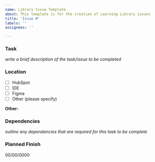 ```yaml
---
name: Library Issue Template
about: This template is for the creation of Learning Library issues
title: 'Issue #'
labels: ''
assignees: ''

---
```


### Task

_write a brief description of the task/issue to be completed_

### Location

- [ ] HubSpot
- [ ] IDE
- [ ] Figma
- [ ] Other (please specify)

**Other:** 


### Dependencies

_outline any dependencies that are required for this task to be complete_


### Planned Finish

00/00/0000
